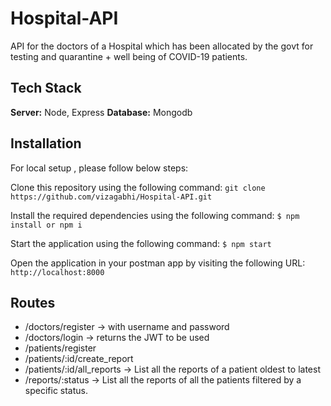 # Hospital-API
API for the doctors of a Hospital which has been allocated by the govt for testing and quarantine + well being of COVID-19 patients.

## Tech Stack
**Server:** Node, Express
**Database:** Mongodb

## Installation
For local setup , please follow below steps:

Clone this repository using the following command: `git clone https://github.com/vizagabhi/Hospital-API.git`

Install the required dependencies using the following command: `$ npm install or npm i`

Start the application using the following command: `$ npm start`

Open the application in your postman app by visiting the following URL: `http://localhost:8000`

## Routes
- /doctors/register → with username and password
- /doctors/login → returns the JWT to be used
- /patients/register
- /patients/:id/create_report
- /patients/:id/all_reports → List all the reports of a patient oldest to latest
- /reports/:status → List all the reports of all the patients filtered by a specific status.

